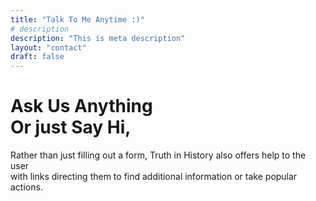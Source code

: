 ```yaml
---
title: "Talk To Me Anytime :)"
# description
description: "This is meta description"
layout: "contact"
draft: false
---
```


# Ask Us Anything <br> Or just Say Hi,

Rather than just filling out a form, Truth in History also offers help to the user <br> with links directing them to find additional information or take popular actions.